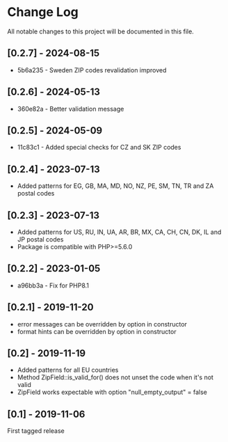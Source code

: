 Change Log
==========

All notable changes to this project will be documented in this file.

## [0.2.7] - 2024-08-15

* 5b6a235 - Sweden ZIP codes revalidation improved

## [0.2.6] - 2024-05-13

* 360e82a - Better validation message

## [0.2.5] - 2024-05-09

* 11c83c1 - Added special checks for CZ and SK ZIP codes

## [0.2.4] - 2023-07-13

- Added patterns for EG, GB, MA, MD, NO, NZ, PE, SM, TN, TR and ZA postal codes

## [0.2.3] - 2023-07-13

- Added patterns for US, RU, IN, UA, AR, BR, MX, CA, CH, CN, DK, IL and JP postal codes
- Package is compatible with PHP>=5.6.0

## [0.2.2] - 2023-01-05

* a96bb3a - Fix for PHP8.1

## [0.2.1] - 2019-11-20

- error messages can be overridden by option in constructor
- format hints can be overridden by option in constructor

## [0.2] - 2019-11-19

- Added patterns for all EU countries
- Method ZipField::is_valid_for() does not unset the code when it's not valid
- ZipField works expectable with option "null_empty_output" = false

## [0.1] - 2019-11-06

First tagged release
